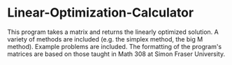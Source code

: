 # Linear-Optimization-Calculator
This program takes a matrix and returns the linearly optimized solution. A variety of methods are included (e.g. the simplex method, the big M method). Example problems are included. The formatting of the program's matrices are based on those taught in Math 308 at Simon Fraser University.
